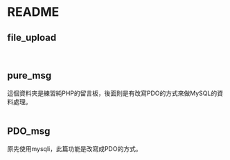 # README


## file_upload<br>
<br>

## pure_msg<br>
這個資料夾是練習純PHP的留言板，後面則是有改寫PDO的方式來做MySQL的資料處理。<br>
<br>

## PDO_msg<br>
原先使用mysqli，此篇功能是改寫成PDO的方式。<br>
<br>